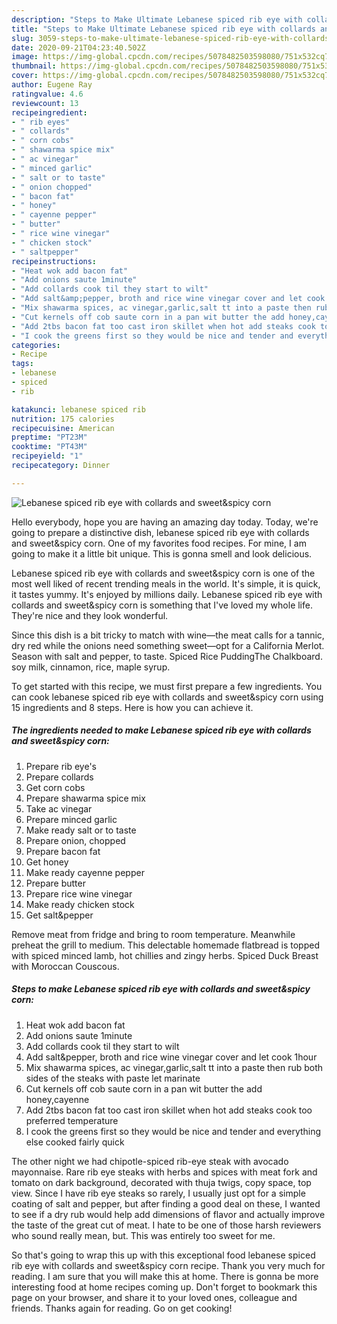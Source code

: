 ```yaml
---
description: "Steps to Make Ultimate Lebanese spiced rib eye with collards and sweet&amp;amp;spicy corn"
title: "Steps to Make Ultimate Lebanese spiced rib eye with collards and sweet&amp;amp;spicy corn"
slug: 3059-steps-to-make-ultimate-lebanese-spiced-rib-eye-with-collards-and-sweet-and-amp-spicy-corn
date: 2020-09-21T04:23:40.502Z
image: https://img-global.cpcdn.com/recipes/5078482503598080/751x532cq70/lebanese-spiced-rib-eye-with-collards-and-sweetspicy-corn-recipe-main-photo.jpg
thumbnail: https://img-global.cpcdn.com/recipes/5078482503598080/751x532cq70/lebanese-spiced-rib-eye-with-collards-and-sweetspicy-corn-recipe-main-photo.jpg
cover: https://img-global.cpcdn.com/recipes/5078482503598080/751x532cq70/lebanese-spiced-rib-eye-with-collards-and-sweetspicy-corn-recipe-main-photo.jpg
author: Eugene Ray
ratingvalue: 4.6
reviewcount: 13
recipeingredient:
- " rib eyes"
- " collards"
- " corn cobs"
- " shawarma spice mix"
- " ac vinegar"
- " minced garlic"
- " salt or to taste"
- " onion chopped"
- " bacon fat"
- " honey"
- " cayenne pepper"
- " butter"
- " rice wine vinegar"
- " chicken stock"
- " saltpepper"
recipeinstructions:
- "Heat wok add bacon fat"
- "Add onions saute 1minute"
- "Add collards cook til they start to wilt"
- "Add salt&amp;pepper, broth and rice wine vinegar cover and let cook 1hour"
- "Mix shawarma spices, ac vinegar,garlic,salt tt into a paste then rub both sides of the steaks with paste let marinate"
- "Cut kernels off cob saute corn in a pan wit butter the add honey,cayenne"
- "Add 2tbs bacon fat too cast iron skillet when hot add steaks cook too preferred temperature"
- "I cook the greens first so they would be nice and tender and everything else cooked fairly quick"
categories:
- Recipe
tags:
- lebanese
- spiced
- rib

katakunci: lebanese spiced rib 
nutrition: 175 calories
recipecuisine: American
preptime: "PT23M"
cooktime: "PT43M"
recipeyield: "1"
recipecategory: Dinner

---
```



![Lebanese spiced rib eye with collards and sweet&amp;spicy corn](https://img-global.cpcdn.com/recipes/5078482503598080/751x532cq70/lebanese-spiced-rib-eye-with-collards-and-sweetspicy-corn-recipe-main-photo.jpg)

Hello everybody, hope you are having an amazing day today. Today, we're going to prepare a distinctive dish, lebanese spiced rib eye with collards and sweet&amp;spicy corn. One of my favorites food recipes. For mine, I am going to make it a little bit unique. This is gonna smell and look delicious.

Lebanese spiced rib eye with collards and sweet&amp;spicy corn is one of the most well liked of recent trending meals in the world. It's simple, it is quick, it tastes yummy. It's enjoyed by millions daily. Lebanese spiced rib eye with collards and sweet&amp;spicy corn is something that I've loved my whole life. They're nice and they look wonderful.

Since this dish is a bit tricky to match with wine—the meat calls for a tannic, dry red while the onions need something sweet—opt for a California Merlot. Season with salt and pepper, to taste. Spiced Rice PuddingThe Chalkboard. soy milk, cinnamon, rice, maple syrup.


To get started with this recipe, we must first prepare a few ingredients. You can cook lebanese spiced rib eye with collards and sweet&amp;spicy corn using 15 ingredients and 8 steps. Here is how you can achieve it.

<!--inarticleads1-->

##### The ingredients needed to make Lebanese spiced rib eye with collards and sweet&amp;spicy corn:

1. Prepare  rib eye&#39;s
1. Prepare  collards
1. Get  corn cobs
1. Prepare  shawarma spice mix
1. Take  ac vinegar
1. Prepare  minced garlic
1. Make ready  salt or to taste
1. Prepare  onion, chopped
1. Prepare  bacon fat
1. Get  honey
1. Make ready  cayenne pepper
1. Prepare  butter
1. Prepare  rice wine vinegar
1. Make ready  chicken stock
1. Get  salt&amp;pepper


Remove meat from fridge and bring to room temperature. Meanwhile preheat the grill to medium. This delectable homemade flatbread is topped with spiced minced lamb, hot chillies and zingy herbs. Spiced Duck Breast with Moroccan Couscous. 

<!--inarticleads2-->

##### Steps to make Lebanese spiced rib eye with collards and sweet&amp;spicy corn:

1. Heat wok add bacon fat
1. Add onions saute 1minute
1. Add collards cook til they start to wilt
1. Add salt&amp;pepper, broth and rice wine vinegar cover and let cook 1hour
1. Mix shawarma spices, ac vinegar,garlic,salt tt into a paste then rub both sides of the steaks with paste let marinate
1. Cut kernels off cob saute corn in a pan wit butter the add honey,cayenne
1. Add 2tbs bacon fat too cast iron skillet when hot add steaks cook too preferred temperature
1. I cook the greens first so they would be nice and tender and everything else cooked fairly quick


The other night we had chipotle-spiced rib-eye steak with avocado mayonnaise. Rare rib eye steaks with herbs and spices with meat fork and tomato on dark background, decorated with thuja twigs, copy space, top view. Since I have rib eye steaks so rarely, I usually just opt for a simple coating of salt and pepper, but after finding a good deal on these, I wanted to see if a dry rub would help add dimensions of flavor and actually improve the taste of the great cut of meat. I hate to be one of those harsh reviewers who sound really mean, but. This was entirely too sweet for me. 

So that's going to wrap this up with this exceptional food lebanese spiced rib eye with collards and sweet&amp;spicy corn recipe. Thank you very much for reading. I am sure that you will make this at home. There is gonna be more interesting food at home recipes coming up. Don't forget to bookmark this page on your browser, and share it to your loved ones, colleague and friends. Thanks again for reading. Go on get cooking!
